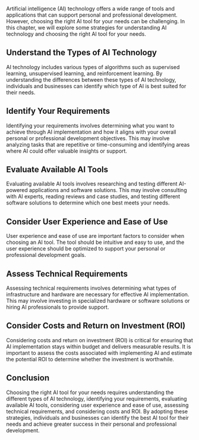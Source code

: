 
Artificial intelligence (AI) technology offers a wide range of tools and applications that can support personal and professional development. However, choosing the right AI tool for your needs can be challenging. In this chapter, we will explore some strategies for understanding AI technology and choosing the right AI tool for your needs.

Understand the Types of AI Technology
-------------------------------------

AI technology includes various types of algorithms such as supervised learning, unsupervised learning, and reinforcement learning. By understanding the differences between these types of AI technology, individuals and businesses can identify which type of AI is best suited for their needs.

Identify Your Requirements
--------------------------

Identifying your requirements involves determining what you want to achieve through AI implementation and how it aligns with your overall personal or professional development objectives. This may involve analyzing tasks that are repetitive or time-consuming and identifying areas where AI could offer valuable insights or support.

Evaluate Available AI Tools
---------------------------

Evaluating available AI tools involves researching and testing different AI-powered applications and software solutions. This may involve consulting with AI experts, reading reviews and case studies, and testing different software solutions to determine which one best meets your needs.

Consider User Experience and Ease of Use
----------------------------------------

User experience and ease of use are important factors to consider when choosing an AI tool. The tool should be intuitive and easy to use, and the user experience should be optimized to support your personal or professional development goals.

Assess Technical Requirements
-----------------------------

Assessing technical requirements involves determining what types of infrastructure and hardware are necessary for effective AI implementation. This may involve investing in specialized hardware or software solutions or hiring AI professionals to provide support.

Consider Costs and Return on Investment (ROI)
---------------------------------------------

Considering costs and return on investment (ROI) is critical for ensuring that AI implementation stays within budget and delivers measurable results. It is important to assess the costs associated with implementing AI and estimate the potential ROI to determine whether the investment is worthwhile.

Conclusion
----------

Choosing the right AI tool for your needs requires understanding the different types of AI technology, identifying your requirements, evaluating available AI tools, considering user experience and ease of use, assessing technical requirements, and considering costs and ROI. By adopting these strategies, individuals and businesses can identify the best AI tool for their needs and achieve greater success in their personal and professional development.
